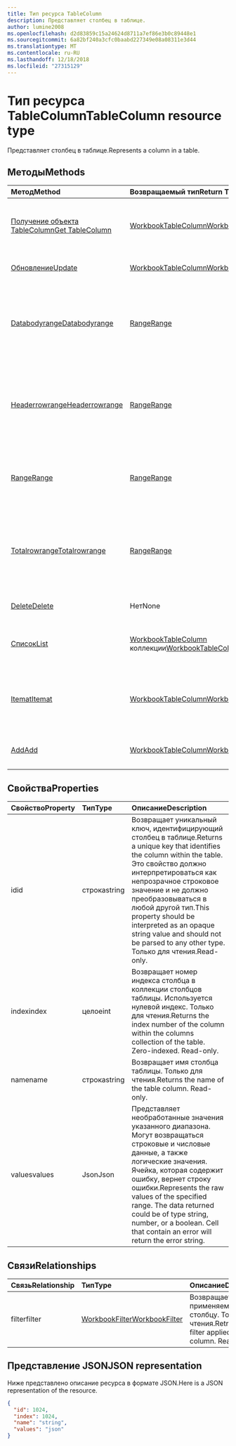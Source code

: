 ```yaml
---
title: Тип ресурса TableColumn
description: Представляет столбец в таблице.
author: lumine2008
ms.openlocfilehash: d2d83859c15a24624d8711a7ef86e3b0c89448e1
ms.sourcegitcommit: 6a82bf240a3cfc0baabd227349e08a08311e3d44
ms.translationtype: MT
ms.contentlocale: ru-RU
ms.lasthandoff: 12/18/2018
ms.locfileid: "27315129"
---
```

# <a name="tablecolumn-resource-type"></a><span data-ttu-id="71ddd-103">Тип ресурса TableColumn</span><span class="sxs-lookup"><span data-stu-id="71ddd-103">TableColumn resource type</span></span>

<span data-ttu-id="71ddd-104">Представляет столбец в таблице.</span><span class="sxs-lookup"><span data-stu-id="71ddd-104">Represents a column in a table.</span></span>


## <a name="methods"></a><span data-ttu-id="71ddd-105">Методы</span><span class="sxs-lookup"><span data-stu-id="71ddd-105">Methods</span></span>

| <span data-ttu-id="71ddd-106">Метод</span><span class="sxs-lookup"><span data-stu-id="71ddd-106">Method</span></span>           | <span data-ttu-id="71ddd-107">Возвращаемый тип</span><span class="sxs-lookup"><span data-stu-id="71ddd-107">Return Type</span></span>    |<span data-ttu-id="71ddd-108">Описание</span><span class="sxs-lookup"><span data-stu-id="71ddd-108">Description</span></span>|
|:---------------|:--------|:----------|
|[<span data-ttu-id="71ddd-109">Получение объекта TableColumn</span><span class="sxs-lookup"><span data-stu-id="71ddd-109">Get TableColumn</span></span>](../api/tablecolumn-get.md) | [<span data-ttu-id="71ddd-110">WorkbookTableColumn</span><span class="sxs-lookup"><span data-stu-id="71ddd-110">WorkbookTableColumn</span></span>](tablecolumn.md) |<span data-ttu-id="71ddd-111">Чтение свойств и связей объекта tableColumn.</span><span class="sxs-lookup"><span data-stu-id="71ddd-111">Read properties and relationships of tableColumn object.</span></span>|
|[<span data-ttu-id="71ddd-112">Обновление</span><span class="sxs-lookup"><span data-stu-id="71ddd-112">Update</span></span>](../api/tablecolumn-update.md) | [<span data-ttu-id="71ddd-113">WorkbookTableColumn</span><span class="sxs-lookup"><span data-stu-id="71ddd-113">WorkbookTableColumn</span></span>](tablecolumn.md) |<span data-ttu-id="71ddd-114">Обновление объекта TableColumn.</span><span class="sxs-lookup"><span data-stu-id="71ddd-114">Update TableColumn object.</span></span> |
|[<span data-ttu-id="71ddd-115">Databodyrange</span><span class="sxs-lookup"><span data-stu-id="71ddd-115">Databodyrange</span></span>](../api/tablecolumn-databodyrange.md)|[<span data-ttu-id="71ddd-116">Range</span><span class="sxs-lookup"><span data-stu-id="71ddd-116">Range</span></span>](range.md)|<span data-ttu-id="71ddd-117">Получает объект диапазона, связанный с основными данными столбца.</span><span class="sxs-lookup"><span data-stu-id="71ddd-117">Gets the range object associated with the data body of the column.</span></span>|
|[<span data-ttu-id="71ddd-118">Headerrowrange</span><span class="sxs-lookup"><span data-stu-id="71ddd-118">Headerrowrange</span></span>](../api/tablecolumn-headerrowrange.md)|[<span data-ttu-id="71ddd-119">Range</span><span class="sxs-lookup"><span data-stu-id="71ddd-119">Range</span></span>](range.md)|<span data-ttu-id="71ddd-120">Получает объект диапазона, связанный со строкой заголовков столбца.</span><span class="sxs-lookup"><span data-stu-id="71ddd-120">Gets the range object associated with the header row of the column.</span></span>|
|[<span data-ttu-id="71ddd-121">Range</span><span class="sxs-lookup"><span data-stu-id="71ddd-121">Range</span></span>](../api/tablecolumn-range.md)|[<span data-ttu-id="71ddd-122">Range</span><span class="sxs-lookup"><span data-stu-id="71ddd-122">Range</span></span>](range.md)|<span data-ttu-id="71ddd-123">Получает объект диапазона, связанный со всем столбцом.</span><span class="sxs-lookup"><span data-stu-id="71ddd-123">Gets the range object associated with the entire column.</span></span>|
|[<span data-ttu-id="71ddd-124">Totalrowrange</span><span class="sxs-lookup"><span data-stu-id="71ddd-124">Totalrowrange</span></span>](../api/tablecolumn-totalrowrange.md)|[<span data-ttu-id="71ddd-125">Range</span><span class="sxs-lookup"><span data-stu-id="71ddd-125">Range</span></span>](range.md)|<span data-ttu-id="71ddd-126">Получает объект диапазона, связанный со строкой итогов столбца.</span><span class="sxs-lookup"><span data-stu-id="71ddd-126">Gets the range object associated with the totals row of the column.</span></span>|
|[<span data-ttu-id="71ddd-127">Delete</span><span class="sxs-lookup"><span data-stu-id="71ddd-127">Delete</span></span>](../api/tablecolumn-delete.md)|<span data-ttu-id="71ddd-128">Нет</span><span class="sxs-lookup"><span data-stu-id="71ddd-128">None</span></span>|<span data-ttu-id="71ddd-129">Удаляет столбец из таблицы.</span><span class="sxs-lookup"><span data-stu-id="71ddd-129">Deletes the column from the table.</span></span>|
|[<span data-ttu-id="71ddd-130">Список</span><span class="sxs-lookup"><span data-stu-id="71ddd-130">List</span></span>](../api/tablecolumn-list.md) | <span data-ttu-id="71ddd-131">[WorkbookTableColumn](tablecolumn.md) коллекции</span><span class="sxs-lookup"><span data-stu-id="71ddd-131">[WorkbookTableColumn](tablecolumn.md) collection</span></span> |<span data-ttu-id="71ddd-132">Получение коллекции объектов tableColumn.</span><span class="sxs-lookup"><span data-stu-id="71ddd-132">Get tableColumn object collection.</span></span> |
|[<span data-ttu-id="71ddd-133">Itemat</span><span class="sxs-lookup"><span data-stu-id="71ddd-133">Itemat</span></span>](../api/tablecolumncollection-itemat.md)|[<span data-ttu-id="71ddd-134">WorkbookTableColumn</span><span class="sxs-lookup"><span data-stu-id="71ddd-134">WorkbookTableColumn</span></span>](tablecolumn.md)|<span data-ttu-id="71ddd-135">Возвращает столбец на основании его позиции в коллекции.</span><span class="sxs-lookup"><span data-stu-id="71ddd-135">Gets a column based on its position in the collection.</span></span>|
|[<span data-ttu-id="71ddd-136">Add</span><span class="sxs-lookup"><span data-stu-id="71ddd-136">Add</span></span>](../api/tablecolumncollection-add.md)|[<span data-ttu-id="71ddd-137">WorkbookTableColumn</span><span class="sxs-lookup"><span data-stu-id="71ddd-137">WorkbookTableColumn</span></span>](tablecolumn.md)|<span data-ttu-id="71ddd-138">Добавляет новый столбец в таблицу.</span><span class="sxs-lookup"><span data-stu-id="71ddd-138">Adds a new column to the table.</span></span>|

## <a name="properties"></a><span data-ttu-id="71ddd-139">Свойства</span><span class="sxs-lookup"><span data-stu-id="71ddd-139">Properties</span></span>
| <span data-ttu-id="71ddd-140">Свойство</span><span class="sxs-lookup"><span data-stu-id="71ddd-140">Property</span></span>     | <span data-ttu-id="71ddd-141">Тип</span><span class="sxs-lookup"><span data-stu-id="71ddd-141">Type</span></span>   |<span data-ttu-id="71ddd-142">Описание</span><span class="sxs-lookup"><span data-stu-id="71ddd-142">Description</span></span>|
|:---------------|:--------|:----------|
|<span data-ttu-id="71ddd-143">id</span><span class="sxs-lookup"><span data-stu-id="71ddd-143">id</span></span>|<span data-ttu-id="71ddd-144">строка</span><span class="sxs-lookup"><span data-stu-id="71ddd-144">string</span></span>|<span data-ttu-id="71ddd-145">Возвращает уникальный ключ, идентифицирующий столбец в таблице.</span><span class="sxs-lookup"><span data-stu-id="71ddd-145">Returns a unique key that identifies the column within the table.</span></span> <span data-ttu-id="71ddd-146">Это свойство должно интерпретироваться как непрозрачное строковое значение и не должно преобразовываться в любой другой тип.</span><span class="sxs-lookup"><span data-stu-id="71ddd-146">This property should be interpreted as an opaque string value and should not be parsed to any other type.</span></span> <span data-ttu-id="71ddd-147">Только для чтения.</span><span class="sxs-lookup"><span data-stu-id="71ddd-147">Read-only.</span></span>|
|<span data-ttu-id="71ddd-148">index</span><span class="sxs-lookup"><span data-stu-id="71ddd-148">index</span></span>|<span data-ttu-id="71ddd-149">целое</span><span class="sxs-lookup"><span data-stu-id="71ddd-149">int</span></span>|<span data-ttu-id="71ddd-p102">Возвращает номер индекса столбца в коллекции столбцов таблицы. Используется нулевой индекс. Только для чтения.</span><span class="sxs-lookup"><span data-stu-id="71ddd-p102">Returns the index number of the column within the columns collection of the table. Zero-indexed. Read-only.</span></span>|
|<span data-ttu-id="71ddd-153">name</span><span class="sxs-lookup"><span data-stu-id="71ddd-153">name</span></span>|<span data-ttu-id="71ddd-154">строка</span><span class="sxs-lookup"><span data-stu-id="71ddd-154">string</span></span>|<span data-ttu-id="71ddd-p103">Возвращает имя столбца таблицы. Только для чтения.</span><span class="sxs-lookup"><span data-stu-id="71ddd-p103">Returns the name of the table column. Read-only.</span></span>|
|<span data-ttu-id="71ddd-157">values</span><span class="sxs-lookup"><span data-stu-id="71ddd-157">values</span></span>|<span data-ttu-id="71ddd-158">Json</span><span class="sxs-lookup"><span data-stu-id="71ddd-158">Json</span></span>|<span data-ttu-id="71ddd-p104">Представляет необработанные значения указанного диапазона. Могут возвращаться строковые и числовые данные, а также логические значения. Ячейка, которая содержит ошибку, вернет строку ошибки.</span><span class="sxs-lookup"><span data-stu-id="71ddd-p104">Represents the raw values of the specified range. The data returned could be of type string, number, or a boolean. Cell that contain an error will return the error string.</span></span>|

## <a name="relationships"></a><span data-ttu-id="71ddd-162">Связи</span><span class="sxs-lookup"><span data-stu-id="71ddd-162">Relationships</span></span>
| <span data-ttu-id="71ddd-163">Связь</span><span class="sxs-lookup"><span data-stu-id="71ddd-163">Relationship</span></span> | <span data-ttu-id="71ddd-164">Тип</span><span class="sxs-lookup"><span data-stu-id="71ddd-164">Type</span></span>   |<span data-ttu-id="71ddd-165">Описание</span><span class="sxs-lookup"><span data-stu-id="71ddd-165">Description</span></span>|
|:---------------|:--------|:----------|
|<span data-ttu-id="71ddd-166">filter</span><span class="sxs-lookup"><span data-stu-id="71ddd-166">filter</span></span>|[<span data-ttu-id="71ddd-167">WorkbookFilter</span><span class="sxs-lookup"><span data-stu-id="71ddd-167">WorkbookFilter</span></span>](filter.md)|<span data-ttu-id="71ddd-p105">Возвращает фильтр, применяемый к столбцу. Только для чтения.</span><span class="sxs-lookup"><span data-stu-id="71ddd-p105">Retrieve the filter applied to the column. Read-only.</span></span>|

## <a name="json-representation"></a><span data-ttu-id="71ddd-170">Представление JSON</span><span class="sxs-lookup"><span data-stu-id="71ddd-170">JSON representation</span></span>

<span data-ttu-id="71ddd-171">Ниже представлено описание ресурса в формате JSON.</span><span class="sxs-lookup"><span data-stu-id="71ddd-171">Here is a JSON representation of the resource.</span></span>

<!--{
  "blockType": "resource",
  "optionalProperties": [],
  "keyProperty": "id",
  "baseType": "microsoft.graph.entity",
  "@odata.type": "microsoft.graph.workbookTableColumn"
}-->

```json
{
  "id": 1024,
  "index": 1024,
  "name": "string",
  "values": "json"
}

```

<!-- uuid: 8fcb5dbc-d5aa-4681-8e31-b001d5168d79
2015-10-25 14:57:30 UTC -->
<!-- {
  "type": "#page.annotation",
  "description": "TableColumn resource",
  "keywords": "",
  "section": "documentation",
  "tocPath": ""
}-->
